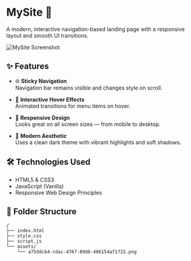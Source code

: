 # MySite 🚀

A modern, interactive navigation-based landing page with a responsive layout and smooth UI transitions.

![MySite Screenshot](./a75ddcb4-cdac-4767-89d6-406154af1722.png)

## ✨ Features

- 🌐 **Sticky Navigation**  
  Navigation bar remains visible and changes style on scroll.

- 🎯 **Interactive Hover Effects**  
  Animated transitions for menu items on hover.

- 📱 **Responsive Design**  
  Looks great on all screen sizes — from mobile to desktop.

- 🎨 **Modern Aesthetic**  
  Uses a clean dark theme with vibrant highlights and soft shadows.

## 🛠️ Technologies Used

- HTML5 & CSS3
- JavaScript (Vanilla)
- Responsive Web Design Principles

## 📁 Folder Structure

```plaintext
/
├── index.html
├── style.css
├── script.js
└── assets/
    └── a75ddcb4-cdac-4767-89d6-406154af1722.png
